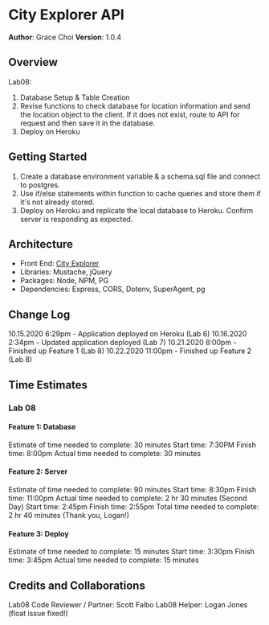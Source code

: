 # City Explorer API

**Author**: Grace Choi
**Version**: 1.0.4

## Overview
Lab08: 
1. Database Setup & Table Creation
2. Revise functions to check database for location information and send the location object to the client. If it does not exist, route to API for request and then save it in the database. 
3. Deploy on Heroku

## Getting Started
1. Create a database environment variable & a schema.sql file and connect to postgres.
2. Use if/else statements within function to cache queries and store them if it's not already stored. 
4. Deploy on Heroku and replicate the local database to Heroku. Confirm server is responding as expected. 

## Architecture
- Front End: [City Explorer](https://codefellows.github.io/code-301-guide/curriculum/city-explorer-app/front-end/)
- Libraries: Mustache, jQuery
- Packages: Node, NPM, PG
- Dependencies: Express, CORS, Dotenv, SuperAgent, pg

## Change Log
10.15.2020 6:29pm - Application deployed on Heroku (Lab 6)
10.16.2020 2:34pm - Updated application deployed (Lab 7)
10.21.2020 8:00pm - Finished up Feature 1 (Lab 8)
10.22.2020 11:00pm - Finished up Feature 2 (Lab 8)

## Time Estimates
### Lab 08
#### Feature 1: Database
Estimate of time needed to complete: 30 minutes
Start time: 7:30PM
Finish time: 8:00pm
Actual time needed to complete: 30 minutes
#### Feature 2: Server
Estimate of time needed to complete: 90 minutes
Start time: 8:30pm
Finish time: 11:00pm
Actual time needed to complete: 2 hr 30 minutes 
(Second Day)
Start time: 2:45pm
Finish time: 2:55pm
Total time needed to complete: 2 hr 40 minutes (Thank you, Logan!)
#### Feature 3: Deploy
Estimate of time needed to complete: 15 minutes
Start time: 3:30pm
Finish time: 3:45pm
Actual time needed to complete: 15 minutes

## Credits and Collaborations
Lab08 Code Reviewer / Partner: Scott Falbo
Lab08 Helper: Logan Jones (float issue fixed!)